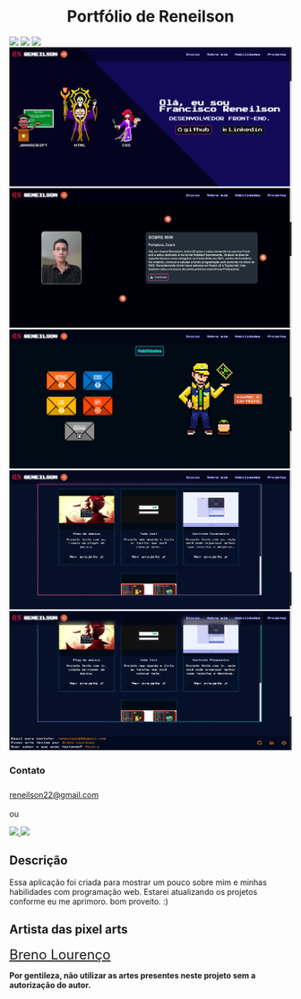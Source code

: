 <h1 align=center>Portfólio de Reneilson</h1>

<div style="display: inline_block">

  <img src="https://img.shields.io/badge/html5-%23E34F26.svg?style=for-the-badge&logo=html5&logoColor=white" />
  <img src="https://img.shields.io/badge/css3-%231572B6.svg?style=for-the-badge&logo=css3&logoColor=white" />
  <img src="https://img.shields.io/badge/javascript-%23323330.svg?style=for-the-badge&logo=javascript&logoColor=%23F7DF1E" />
  
</div>

<div style="width:100%;">

  <img src ="./assets/readme/section_1.png" />
  <img src ="./assets/readme/section_2.png" />
  <img src ="./assets/readme/section_3.png" />
  <img src ="./assets/readme/section_4.png" />
  <img src ="./assets/readme/footer.png" />

</div>

<h3>Contato</h3>

<div style="display: inline_block">

  <a href="mailto:reneilson22@gmail.com" style="font-size: 24px;" target="_black">reneilson22@gmail.com</a>

  <p>ou</p>

  <a href = "mailto:reneilson22@gmail.com">
    <img src="https://img.shields.io/badge/-Gmail-%23333?style=for-the-badge&logo=gmail&logoColor=white" target="_blank">
  </a>
  
  <a href="https://www.linkedin.com/in/francisco-reneilson/" target="_blank">
    <img src="https://img.shields.io/badge/-LinkedIn-%230077B5?style=for-the-badge&logo=linkedin&logoColor=white" target="_blank">
  </a>
  
</div>

<h2>Descrição</h2>

<p>Essa aplicação foi criada para mostrar um pouco sobre mim e minhas habilidades com programação web. Estarei atualizando os projetos conforme eu me aprimoro. bom proveito. :)</p>

<h2>Artista das pixel arts</h2>

<a href="https://github.com/breno05s" style="font-size: 24px;" target="_blank">Breno Lourenço</a>

<b>Por gentileza, não utilizar as artes presentes neste projeto sem a autorização do autor.</b>